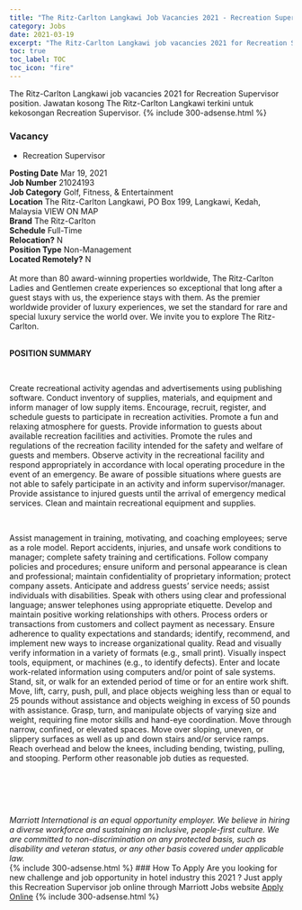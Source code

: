 ```yaml
---
title: "The Ritz-Carlton Langkawi Job Vacancies 2021 - Recreation Supervisor" 
category: Jobs 
date: 2021-03-19 
excerpt: "The Ritz-Carlton Langkawi job vacancies 2021 for Recreation Supervisor position. Jawatan kosong The Ritz-Carlton Langkawi terkini untuk kekosongan Recreation Supervisor." 
toc: true 
toc_label: TOC 
toc_icon: "fire" 
--- 
```


The Ritz-Carlton Langkawi job vacancies 2021 for Recreation Supervisor position. Jawatan kosong The Ritz-Carlton Langkawi terkini untuk kekosongan Recreation Supervisor. 
{% include 300-adsense.html %} 
### Vacancy 
- Recreation Supervisor 
<div><div><b>Posting Date</b> Mar 19, 2021<br><b>Job Number</b> 21024193<br><b>Job Category</b> Golf, Fitness, &amp; Entertainment<br><b>Location</b> The Ritz-Carlton Langkawi, PO Box 199, Langkawi, Kedah, Malaysia VIEW ON MAP<br><b>Brand</b> The Ritz-Carlton<br><b>Schedule</b> Full-Time<br><b>Relocation?</b> N<br><b>Position Type</b> Non-Management<br><b>Located Remotely?</b> N<br><br><div>    At more than 80 award-winning properties worldwide, The Ritz-Carlton Ladies and Gentlemen create experiences so exceptional that long after a guest stays with us, the experience stays with them. As the premier worldwide provider of luxury experiences, we set the standard for rare and special luxury service the world over. We invite you to explore The Ritz-Carlton.    </div><br></div><div> <p><strong>POSITION SUMMARY</strong></p> <p>&#160;</p> <p>Create recreational activity agendas and advertisements using publishing software. Conduct inventory of supplies, materials, and equipment and inform manager of low supply items. Encourage, recruit, register, and schedule guests to participate in recreation activities. Promote a fun and relaxing atmosphere for guests. Provide information to guests about available recreation facilities and activities. Promote the rules and regulations of the recreation facility intended for the safety and welfare of guests and members. Observe activity in the recreational facility and respond appropriately in accordance with local operating procedure in the event of an emergency. Be aware of possible situations where guests are not able to safely participate in an activity and inform supervisor/manager. Provide assistance to injured guests until the arrival of emergency medical services. Clean and maintain recreational equipment and supplies.</p> <p>&#160;</p> <p>Assist management in training, motivating, and coaching employees; serve as a role model. Report accidents, injuries, and unsafe work conditions to manager; complete safety training and certifications. Follow company policies and procedures; ensure uniform and personal appearance is clean and professional; maintain confidentiality of proprietary information; protect company assets. Anticipate and address guests&#8217; service needs; assist individuals with disabilities. Speak with others using clear and professional language; answer telephones using appropriate etiquette. Develop and maintain positive working relationships with others. Process orders or transactions from customers and collect payment as necessary. Ensure adherence to quality expectations and standards; identify, recommend, and implement new ways to increase organizational quality. Read and visually verify information in a variety of formats (e.g., small print). Visually inspect tools, equipment, or machines (e.g., to identify defects). Enter and locate work-related information using computers and/or point of sale systems. Stand, sit, or walk for an extended period of time or for an entire work shift. Move, lift, carry, push, pull, and place objects weighing less than or equal to 25 pounds without assistance and objects weighing in excess of 50 pounds with assistance. Grasp, turn, and manipulate objects of varying size and weight, requiring fine motor skills and hand-eye coordination. Move through narrow, confined, or elevated spaces. Move over sloping, uneven, or slippery surfaces as well as up and down stairs and/or service ramps. Reach overhead and below the knees, including bending, twisting, pulling, and stooping. Perform other reasonable job duties as requested.</p> <p>&#160;</p> <p>&#160;</p> </div> <div> &#160;</div> <em>Marriott International is an equal opportunity employer.&#160;We believe in hiring a diverse workforce and sustaining an inclusive, people-first culture.&#160;We are committed to non-discrimination on&#160;any&#160;protected&#160;basis, such as disability and veteran status, or any other basis covered under applicable law.</em><br></div> 
{% include 300-adsense.html %} 
### How To Apply 
Are you looking for new challenge and job opportunity in hotel industry this 2021 ?
Just apply this Recreation Supervisor job online through Marriott Jobs website 
<a href="https://jobs.marriott.com/marriott/jobs/21024193?lang=en-us" class="btn btn--info" target="_blank" rel="nofollow noopenner">Apply Online</a> 
{% include 300-adsense.html %} 